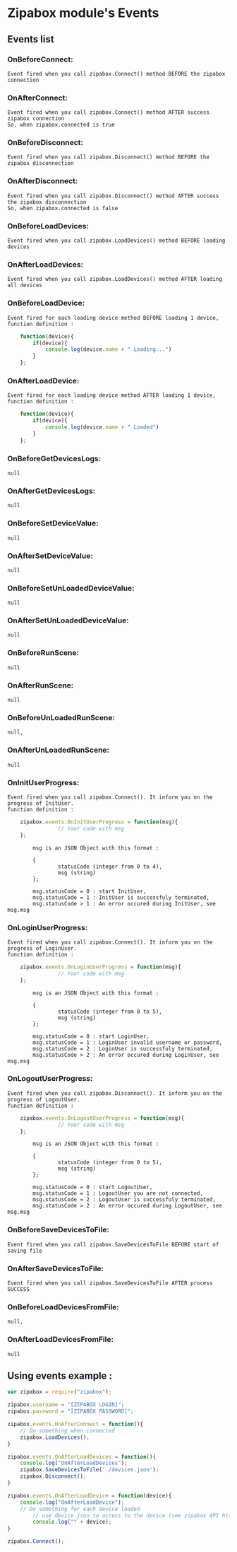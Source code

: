 # Zipabox module's Events

## Events list
### OnBeforeConnect:
```
Event fired when you call zipabox.Connect() method BEFORE the zipabox connection
```
### OnAfterConnect:
```
Event fired when you call zipabox.Connect() method AFTER success zipabox connection 
So, when zipabox.connected is true
```

### OnBeforeDisconnect:
```
Event fired when you call zipabox.Disconnect() method BEFORE the zipabox disconnection
```
### OnAfterDisconnect:
```
Event fired when you call zipabox.Disconnect() method AFTER success the zipabox disconnection
So, when zipabox.connected is false
```

### OnBeforeLoadDevices:
```
Event fired when you call zipabox.LoadDevices() method BEFORE loading devices
```
### OnAfterLoadDevices:
```
Event fired when you call zipabox.LoadDevices() method AFTER loading all devices
```

### OnBeforeLoadDevice:
```
Event fired for each loading device method BEFORE loading 1 device, 
function definition : 
```
```js
	function(device){
		if(device){ 
			console.log(device.name + " Loading...")
		} 
	};
```

### OnAfterLoadDevice:
```
Event fired for each loading device method AFTER loading 1 device, 
function definition : 
```
```js
	function(device){
		if(device){ 
			console.log(device.name + " Loaded")
		} 
	};
```
### OnBeforeGetDevicesLogs:
```
null
```
### OnAfterGetDevicesLogs:
```
null	
```

### OnBeforeSetDeviceValue:
```
null
```
### OnAfterSetDeviceValue:
```
null	
```

### OnBeforeSetUnLoadedDeviceValue:
```
null		
```
### OnAfterSetUnLoadedDeviceValue:
```
null	
```

### OnBeforeRunScene:
```
null
```
### OnAfterRunScene:
```
null	
```

### OnBeforeUnLoadedRunScene:
```
null,
```
### OnAfterUnLoadedRunScene:
```
null	
```

### OnInitUserProgress:
```
Event fired when you call zipabox.Connect(). It inform you on the progress of InitUser.
function definition : 
```
```js
	zipabox.events.OnInitUserProgress = function(msg){
                // Your code with msg		
	};
```
```
        msg is an JSON Object with this format :
        
        {
                statusCode (integer from 0 to 4), 
                msg (string)
        };  
        
        msg.statusCode = 0 : start InitUser,
        msg.statusCode = 1 : InitUser is successfuly terminated,
        msg.statusCode > 1 : An error occured during InitUser, see msg.msg
```
### OnLoginUserProgress:
```
Event fired when you call zipabox.Connect(). It inform you on the progress of LoginUser.
function definition : 
```
```js
	zipabox.events.OnLoginUserProgress = function(msg){
                // Your code with msg		
	};
```
```
        msg is an JSON Object with this format :
        
        {
                statusCode (integer from 0 to 5), 
                msg (string)
        };  
        
        msg.statusCode = 0 : start LoginUser,
        msg.statusCode = 1 : LoginUser invalid username or password,
        msg.statusCode = 2 : LoginUser is successfuly terminated,
        msg.statusCode > 2 : An error occured during LoginUser, see msg.msg
```
### OnLogoutUserProgress:
```
Event fired when you call zipabox.Disconnect(). It inform you on the progress of LogoutUser.
function definition : 
```
```js
	zipabox.events.OnLogoutUserProgress = function(msg){
                // Your code with msg		
	};
```
```
        msg is an JSON Object with this format :
        
        {
                statusCode (integer from 0 to 5), 
                msg (string)
        };  
        
        msg.statusCode = 0 : start LogoutUser,
        msg.statusCode = 1 : LogoutUser you are not connected,
        msg.statusCode = 2 : LogoutUser is successfuly terminated,
        msg.statusCode > 2 : An error occured during LogoutUser, see msg.msg
```

### OnBeforeSaveDevicesToFile:
```
Event fired when you call zipabox.SaveDevicesToFile BEFORE start of saving file 
```
### OnAfterSaveDevicesToFile:
```
Event fired when you call zipabox.SaveDevicesToFile AFTER process SUCCESS
```
### OnBeforeLoadDevicesFromFile:
```
null,
```
### OnAfterLoadDevicesFromFile:
```
null	
```

## Using events example :
```js
var zipabox = require("zipabox");

zipabox.username = "[ZIPABOX LOGIN]";
zipabox.password = "[ZIPABOX PASSWORD]";

zipabox.events.OnAfterConnect = function(){
	// Do something when connected
    zipabox.LoadDevices();
}

zipabox.events.OnAfterLoadDevices = function(){
	console.log("OnAfterLoadDevices");	
	zipabox.SaveDevicesToFile('./devices.json');
	zipabox.Disconnect();
}

zipabox.events.OnAfterLoadDevice = function(device){
	console.log("OnAfterLoadDevice");	
	// Do something for each device loaded
        // use device.json to access to the device (see zipabox API https://my.zipato.com/zipato-web/api/)
        console.log("" + device);
}

zipabox.Connect();
```